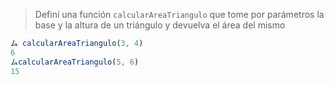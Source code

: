 > Definí una función `calcularAreaTriangulo` que tome por parámetros la base y la altura de un triángulo y devuelva el área del mismo

>
```javascript
ム calcularAreaTriangulo(3, 4)
6
ムcalcularAreaTriangulo(5, 6)
15
```